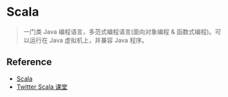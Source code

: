 # Scala
> 一门类 Java 编程语言，多范式编程语言(面向对象编程 & 函数式编程)。可以运行在 Java 虚拟机上，并兼容 Java 程序。

## Reference

- [Scala](https://github.com/scala/scala)
- [Twitter Scala 课堂](https://github.com/twitter/scala_school)